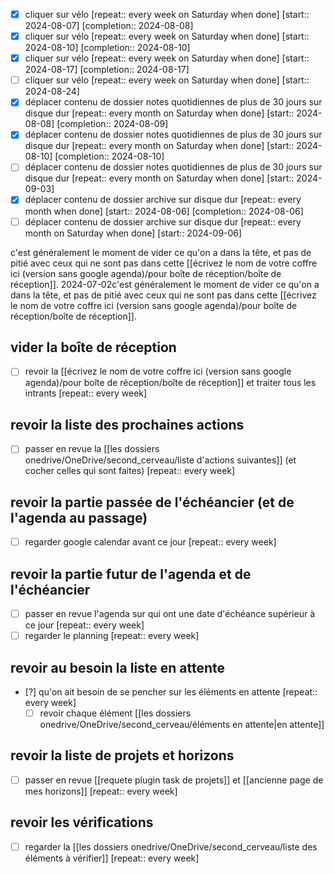 - [X] cliquer sur vélo  [repeat:: every week on Saturday when done]  [start:: 2024-08-07]  [completion:: 2024-08-08]
- [X] cliquer sur vélo  [repeat:: every week on Saturday when done]  [start:: 2024-08-10]  [completion:: 2024-08-10]
- [X] cliquer sur vélo  [repeat:: every week on Saturday when done]  [start:: 2024-08-17]  [completion:: 2024-08-17]
- [ ] cliquer sur vélo  [repeat:: every week on Saturday when done]  [start:: 2024-08-24]
- [X] déplacer contenu de dossier notes quotidiennes de plus de 30 jours sur disque dur  [repeat:: every month on Saturday when done]  [start:: 2024-08-08]  [completion:: 2024-08-09]
- [X] déplacer contenu de dossier notes quotidiennes de plus de 30 jours sur disque dur  [repeat:: every month on Saturday when done]  [start:: 2024-08-10]  [completion:: 2024-08-10]
- [ ] déplacer contenu de dossier notes quotidiennes de plus de 30 jours sur disque dur  [repeat:: every month on Saturday when done]  [start:: 2024-09-03]
- [X] déplacer contenu de dossier archive sur disque dur  [repeat:: every month when done]  [start:: 2024-08-06]  [completion:: 2024-08-06]
- [ ] déplacer contenu de dossier archive sur disque dur  [repeat:: every month on Saturday when done]  [start:: 2024-09-06]

c'est généralement le moment de vider ce qu'on a dans la tête, et pas de pitié avec ceux qui ne sont pas dans cette [[écrivez le nom de votre coffre ici (version sans google agenda)/pour boîte de réception/boîte de réception]].
2024-07-02c'est généralement le moment de vider ce qu'on a dans la tête, et pas de pitié avec ceux qui ne sont pas dans cette [[écrivez le nom de votre coffre ici (version sans google agenda)/pour boîte de réception/boîte de réception]].
## vider la boîte de réception 
- [ ] revoir la [[écrivez le nom de votre coffre ici (version sans google agenda)/pour boîte de réception/boîte de réception]] et traiter tous les intrants  [repeat:: every week]
## revoir la liste des prochaines actions
- [ ] passer en revue la [[les dossiers onedrive/OneDrive/second_cerveau/liste d'actions suivantes]] (et cocher celles qui sont faites) [repeat:: every week]
## revoir la partie passée de l'échéancier (et de l'agenda au passage)
- [ ] regarder google calendar avant ce jour  [repeat:: every week]
## revoir la partie futur de l'agenda et de l'échéancier
- [ ] passer en revue l'agenda sur qui ont une date d'échéance supérieur à ce jour  [repeat:: every week]
- [ ] regarder le planning [repeat:: every week]
## revoir au besoin la liste en attente
- [?] qu'on ait besoin de se pencher sur les éléments en attente  [repeat:: every week]
	-  [ ] revoir chaque élément [[les dossiers onedrive/OneDrive/second_cerveau/éléments en attente|en attente]]
## revoir la liste de projets et horizons
- [ ] passer en revue [[requete plugin task de projets]] et [[ancienne page de mes horizons]]  [repeat:: every week]
## revoir les vérifications
- [ ] regarder la [[les dossiers onedrive/OneDrive/second_cerveau/liste des éléments à vérifier]]  [repeat:: every week]